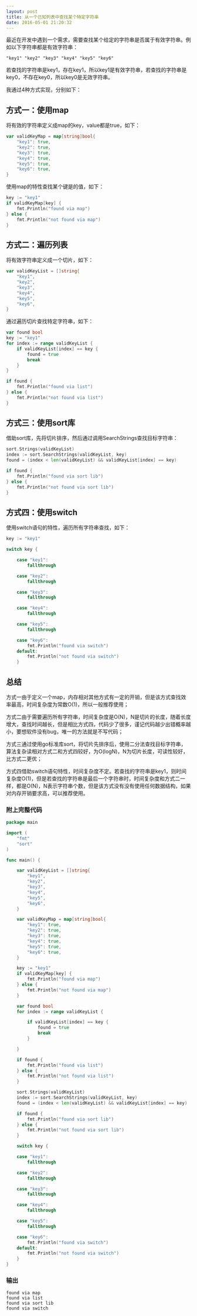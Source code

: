 ```yaml
---
layout: post
title: 从一个已知列表中查找某个特定字符串
date: 2016-05-01 21:20:32
---
```


最近在开发中遇到一个需求，需要查找某个给定的字符串是否属于有效字符串。例如以下字符串都是有效字符串：

    "key1" "key2" "key3" "key4" "key5" "key6"

若查找的字符串是key1，存在key1，所以key1是有效字符串，若查找的字符串是key0，不存在key0，所以key0是无效字符串。

我通过4种方式实现，分别如下：

## 方式一：使用map

将有效的字符串定义成map的key，value都是true，如下：

```go
var validKeyMap = map[string]bool{
    "key1": true,
    "key2": true,
    "key3": true,
    "key4": true,
    "key5": true,
    "key6": true,
}
```

使用map的特性查找某个键是的值，如下：

```go
key := "key1"
if validKeyMap[key] {
    fmt.Println("found via map")
} else {
    fmt.Println("not found via map")
}
```

## 方式二：遍历列表

将有效字符串定义成一个切片，如下：

```go
var validKeyList = []string{
    "key1",
    "key2",
    "key3",
    "key4",
    "key5",
    "key6",
}
```

通过遍历切片查找特定字符串，如下：

```go
var found bool
key := "key1"
for index := range validKeyList {
    if validKeyList[index] == key {
        found = true
        break
    }
}

if found {
    fmt.Println("found via list")
} else {
    fmt.Println("not found via list")
}
```

## 方式三：使用sort库

借助sort库，先将切片排序，然后通过调用SearchStrings查找目标字符串：

```go
sort.Strings(validKeyList)
index := sort.SearchStrings(validKeyList, key)
found = (index < len(validKeyList) && validKeyList[index] == key)

if found {
    fmt.Println("found via sort lib")
} else {
    fmt.Println("not found via sort lib")
}
```


## 方式四：使用switch

使用switch语句的特性，遍历所有字符串查找，如下：

```go
key := "key1"

switch key {

    case "key1":
        fallthrough

    case "key2":
        fallthrough

    case "key3":
        fallthrough

    case "key4":
        fallthrough

    case "key5":
        fallthrough

    case "key6":
        fmt.Println("found via switch")
    default:
        fmt.Println("not found via switch")
    }
```

## 总结

方式一由于定义一个map，内存相对其他方式有一定的开销，但是该方式查找效率最高，时间复杂度为常数O(1)，所以一般推荐使用；

方式二由于需要遍历所有字符串，时间复杂度是O(N)，N是切片的长度，随着长度增大，查找时间越长，但是相比方式四，代码少了很多，谨记代码越少出错概率越小，要想软件没有bug，唯一的方法就是不写代码；

方式三通过使用go标准库sort，将切片先排序后，使用二分法查找目标字符串，算法复杂读相对方式二和方式四较好，为O(logN)，N为切片长度，可读性较好，比方式二更优；

方式四借助switch语句特性，时间复杂度不定。若查找的字符串是key1，则时间复杂度O(1)，但是若查找的字符串是最后一个字符串时，时间复杂度和方式二一样，都是O(N)，N表示字符串个数，但是该方式没有没有使用任何数据结构，如果对内存开销要求高，可以推荐使用。

### 附上完整代码

```go
package main

import (
    "fmt"
    "sort"
)

func main() {

    var validKeyList = []string{
        "key1",
        "key2",
        "key3",
        "key4",
        "key5",
        "key6",
    }

    var validKeyMap = map[string]bool{
        "key1": true,
        "key2": true,
        "key3": true,
        "key4": true,
        "key5": true,
        "key6": true,
    }

    key := "key1"
    if validKeyMap[key] {
        fmt.Println("found via map")
    } else {
        fmt.Println("not found via map")
    }

    var found bool
    for index := range validKeyList {

        if validKeyList[index] == key {
            found = true
            break
        }

    }

    if found {
        fmt.Println("found via list")
    } else {
        fmt.Println("not found via list")
    }

    sort.Strings(validKeyList)
    index := sort.SearchStrings(validKeyList, key)
    found = (index < len(validKeyList) && validKeyList[index] == key)

    if found {
        fmt.Println("found via sort lib")
    } else {
        fmt.Println("not found via sort lib")
    }

    switch key {

    case "key1":
        fallthrough

    case "key2":
        fallthrough

    case "key3":
        fallthrough

    case "key4":
        fallthrough

    case "key5":
        fallthrough

    case "key6":
        fmt.Println("found via switch")
    default:
        fmt.Println("not found via switch")
    }
}
```

### 输出

    found via map
    found via list
    found via sort lib
    found via switch
